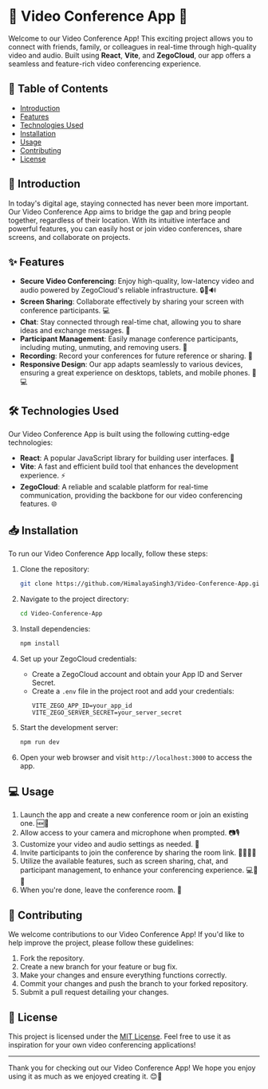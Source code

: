 # 🎥 Video Conference App 🎥

Welcome to our Video Conference App! This exciting project allows you to connect with friends, family, or colleagues in real-time through high-quality video and audio. Built using **React**, **Vite**, and **ZegoCloud**, our app offers a seamless and feature-rich video conferencing experience.

## 📖 Table of Contents

- [Introduction](#introduction)
- [Features](#features)
- [Technologies Used](#technologies-used)
- [Installation](#installation)
- [Usage](#usage)
- [Contributing](#contributing)
- [License](#license)

## 🎉 Introduction

In today's digital age, staying connected has never been more important. Our Video Conference App aims to bridge the gap and bring people together, regardless of their location. With its intuitive interface and powerful features, you can easily host or join video conferences, share screens, and collaborate on projects.

## ✨ Features

- **Secure Video Conferencing**: Enjoy high-quality, low-latency video and audio powered by ZegoCloud's reliable infrastructure. 🔒🎥🔊
- **Screen Sharing**: Collaborate effectively by sharing your screen with conference participants. 💻
- **Chat**: Stay connected through real-time chat, allowing you to share ideas and exchange messages. 💬
- **Participant Management**: Easily manage conference participants, including muting, unmuting, and removing users. 👥
- **Recording**: Record your conferences for future reference or sharing. 🎥
- **Responsive Design**: Our app adapts seamlessly to various devices, ensuring a great experience on desktops, tablets, and mobile phones. 📱💻

## 🛠️ Technologies Used

Our Video Conference App is built using the following cutting-edge technologies:

- **React**: A popular JavaScript library for building user interfaces. 🌟
- **Vite**: A fast and efficient build tool that enhances the development experience. ⚡️
- **ZegoCloud**: A reliable and scalable platform for real-time communication, providing the backbone for our video conferencing features. 🌐

## 📥 Installation

To run our Video Conference App locally, follow these steps:

1. Clone the repository:
   ```bash
   git clone https://github.com/HimalayaSingh3/Video-Conference-App.git
   ```

2. Navigate to the project directory:
   ```bash
   cd Video-Conference-App
   ```

3. Install dependencies:
   ```bash
   npm install
   ```

4. Set up your ZegoCloud credentials:
   - Create a ZegoCloud account and obtain your App ID and Server Secret.
   - Create a `.env` file in the project root and add your credentials:
     ```
     VITE_ZEGO_APP_ID=your_app_id
     VITE_ZEGO_SERVER_SECRET=your_server_secret
     ```

5. Start the development server:
   ```bash
   npm run dev
   ```

6. Open your web browser and visit `http://localhost:3000` to access the app.

## 💻 Usage

1. Launch the app and create a new conference room or join an existing one. 🆕🔗
2. Allow access to your camera and microphone when prompted. 📷🎙️
3. Customize your video and audio settings as needed. 🔧
4. Invite participants to join the conference by sharing the room link. 🙋‍♂️🙋‍♀️
5. Utilize the available features, such as screen sharing, chat, and participant management, to enhance your conferencing experience. 💻💬👥
6. When you're done, leave the conference room. 🚪

## 🤝 Contributing

We welcome contributions to our Video Conference App! If you'd like to help improve the project, please follow these guidelines:

1. Fork the repository.
2. Create a new branch for your feature or bug fix.
3. Make your changes and ensure everything functions correctly.
4. Commit your changes and push the branch to your forked repository.
5. Submit a pull request detailing your changes.

## 📄 License

This project is licensed under the [MIT License](LICENSE). Feel free to use it as inspiration for your own video conferencing applications!

---

Thank you for checking out our Video Conference App! We hope you enjoy using it as much as we enjoyed creating it. 😊🎉
